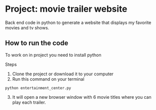 # Project: movie trailer website
Back end code in python to generate a website that displays my favorite movies and tv shows.

## How to run the code

To work on in project you need to install python

Steps
1. Clone the project or download it to your computer
2. Run this command on your terminal
```
python entertainment_center.py
```
3. It will open a new browser window with 6 movie titles where you can play each trailer.